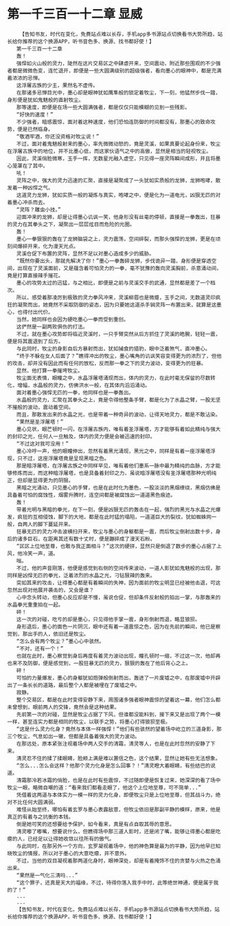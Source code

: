 # 第一千三百一十二章 显威
        【告知书友，时代在变化，免费站点难以长存，手机app多书源站点切换看书大势所趋，站长给你推荐的这个换源APP，听书音色多、换源、找书都好使！】
       第一千三百一十二章
       轰！
       强悍如火山般的灵力，陡然在这片交易区之中肆虐开来，空间震动，附近那些围观的不少强者都是微微色变，连忙退开，即便是一些大圆满级别的超级强者，看向墨心的眼神中，都是充满着浓浓的忌惮。
       这浮屠古族的少主，果然名不虚传。
       在那诸多忌惮目光中，墨心却是眼神犹如鹰隼般的锁定着牧尘，下一刻，他猛然步伐一踏，身形便是犹如鬼魅般的直射牧尘。
       那等速度，即便是在场一些大圆满强者，都是仅仅只能模糊的见到一些残影。
       “好快的速度！”
       不少强者，暗感震惊，面对着这种速度，他们恐怕连防御的时间都没有，那墨心的致命攻势，便是已然临身。
       “敬酒牢酒，你还没资格对牧尘说！”
       不过，面对着鬼魅般射来的墨心，率先微微动怒的，竟是灵溪，如果真要论起身份来，牧尘在浮屠古族中的地位，并不比墨心低，而这家伙语气之中的高傲，显然是相当的轻视牧尘。
       因此，灵溪俏脸微寒，玉手一挥，无数星光融入虚空，只见得一座灵阵瞬间成形，并且将墨心笼罩在了其中。
       吼！
       灵阵之中，强大的灵力迅速的汇聚，直接是凝聚成了一头犹如实质般的龙狮，龙狮咆哮，散发着一种凶悍之气。
       这道灵力龙狮，犹如实质一般的凝炼与真实，咆哮之中，便是化为一道电光，凶狠无匹的对着墨心冲杀而去。
       “灵阵？雕虫小技。”
       迎面冲来的龙狮，却是让得墨心讥讽一笑，他身形没有丝毫的停顿，直接是一拳轰出，狂暴的灵力在其拳头之下，凝聚出一层层炫目而危险的光圈。
       轰！
       墨心一拳狠狠的轰在了龙狮脑袋之上，灵力震荡，空间碎裂，而那头强悍的龙狮，更是在顷刻间爆碎开来，化为漫天光点。
       灵溪仓促下布置的灵阵，显然不足以对墨心造成多少的威胁。
       “既然你要出头，那就先解决了你！”墨心一拳轰碎龙狮，步伐诡异一踏，身形便是穿透空间，出现在了灵溪面前，又是蕴含着可怕灵力的一拳，毫不犹豫的轰向灵溪胸前，杀意涌动间，竟是打算直接辣手摧花。
       墨心的攻势太过的迅猛，与之相比，即便是之前与灵溪交手的武通，显然都是差了一个档次。
       所以，感受着那凌厉到极致的灵力拳风冲来，灵溪柳眉也是微蹙，玉手之间，无数道灵印疯狂的凝聚而出，她竟然不采取防御的姿态，因为只要她这道杀手锏灵阵一布置出来，就算是这墨心，也得付出代价。
       当然，她同样也会因为硬吃墨心一拳而受到重创。
       这俨然是一副两败俱伤的打法。
       不过，就在墨心攻势即将临近灵溪时，一只手臂突然从后方抓住了灵溪的皓腕，轻轻一震，便是将其震退到了后方。
       与此同时，牧尘的身影自后方暴射而出，犹如捕食的猎豹，眼中泛着煞气，直冲墨心。
       “终于不躲在女人后面了？”瞧得冲出的牧尘，墨心嘴角的讥讽笑容变得更为的浓烈了，但他的攻击，却并没有因此而有任何的放松，反而那一拳之下的灵力波动，变得更为的狂暴。
       显然，他打算一拳摧垮牧尘。
       牧尘面无表情，眼瞳之中，水晶浮屠塔涌现而出，体内的灵力，在此时毫无保留的尽数转化，增幅，水晶般的灵力，仿佛洪水一般，在其体内滔滔涌动。
       面对着墨心强悍无匹的一拳，他同样也是一拳轰出。
       水晶般的灵力，汇聚在其拳头之上，竟是令得他整条手臂，都是化为了水晶之臂，一股无坚不摧般的波动，震动着空间。
       而且，那散发出来的水晶之光，也是带着一种奇异的波动，让得天地灵力，都是不敢沾染。
       “果然是圣浮屠塔！”
       墨心见状，眼芒顿时一闪，在浮屠古族内，唯有着圣浮屠塔，方才能够有着如此精纯与强大的封印之光，任何人一旦触及，体内的灵力便是会被迅速的封印。
       “不过这对我可没用！”
       墨心冷哼一声，他的眼瞳伸出，忽然有着黑光涌现，黑光之中，同样是有着一座浮屠塔浮现，只不过，这座浮屠塔竟是呈现黑暗之色。
       那是暗浮屠塔，在浮屠古族之中同样罕见，唯有着他们墨系一脉中最为精纯的血脉，方才能够修炼而出，而这种暗浮屠塔，也是具备着封印之力，虽说暗浮屠塔没有圣浮屠塔那种光明纯正，但却是显得更为的阴狠。
       黑暗之光涌动，只见墨心的手臂，也是在此时化为墨色，一股淡淡的黑烟缭绕，黑烟仿佛是具备着可怕的腐蚀性，烟雾升腾时，连空间都是被腐蚀出一道道黑色痕迹。
       轰！
       带着光明与黑暗的拳光，在下一刻，便是凶狠无匹的轰击在一起，强烈的黑光与水晶之光爆发，疯狂的互相侵蚀，脚下的大地，都是在此时猛的塌陷，一道道巨大的裂纹，犹如蜘蛛网一般，自两人的脚下蔓延开来。
       狂暴无匹的灵力冲击波横扫开来，牧尘与墨心的身躯都是一震，而后牧尘倒射出数十步，身后的诸多巨石，在距离其还有数十丈时，便是蹦碎成了漫天石粉。
       “区区上位地至尊，也敢与我正面相斗？”这次的硬拼，显然只是倒退了数步的墨心占据了上风，他冷笑一声，道。
       嗡。
       不过，他的声音刚落，他便是感觉到右侧的空间传来波动，一道人影犹如鬼魅般的出现，那同样是凶悍无匹的拳光，泛着浓烈的水晶之光，刁钻狠辣的轰来。
       突如其来的攻击，让得墨心都是有着瞬间的失神，因为面前的牧尘明显已经被他击退，可这忽然出现对他展开袭击的，又会是谁？
       心中念头转动，但墨心反应却是不慢，虽说仓促，但却条件反射般的拍出一掌，与那轰来的水晶拳光重重拍在一起。
       砰！
       这一次的对碰，吃亏的却是墨心，只见得他手掌一震，身形倒射而退，略显狼狈。
       身形退后，墨心的面色一片阴沉，眼中还有着一道震惊之色，因为在先前的瞬间，他已是察觉到，那出手的人，依旧还是牧尘。
       “怎么会有两个牧尘？”墨心心中骇然。
       “不对，还有一个！”
       也就在此时，墨心察觉到身后再度有着灵力波动出现，瞳孔顿时一缩，不过这一次，他却再也来不及防御，便是感觉到，一股狂暴无匹的灵力，狠狠的轰在了他后背心之上。
       砰！
       可怕的力量爆发，墨心的身躯犹如炮弹般倒射而出，轰进了一片废墟之中，在那废墟中开辟出了一条长长的道路，最后整个人都是被埋在了废墟之中。
       寂静。
       整个交易区，都是在此时变得安静下来，周围诸多强者眼神震惊的望着这一幕，他们怎么都未曾想到，眼前两人的交锋，竟然会是这种结果。
       先前第一次的对碰，显然是牧尘占据了下风，但谁都没能料到，接下来又是出现了两个一模一样，甚至连实力都是相同的牧尘，以联手之势，将墨心打得狼狈至极。
       “这是什么灵力化身？竟然与本体一样强悍！”他们有些骇然的望着场中屹立的三道身影，那三个牧尘，气息如出一辙，但都是具备着强大的灵力波动。
       在那远处，原本紧张注视着场中两人交手的清霜，清灵等人，也是在此时忽然的安静了下来。
       清灵忍不住的揉了揉眼睛，脸颊上满是难以置信之色，这个结果，显然让她有些无法想象。
       “怎么...怎么会这样？他那个灵力化身是怎么回事？！”清灵瞪大着眼睛，有些结巴的说道。
       清霜那冷若冰霜的俏脸，也是在此时有些震惊，不过随即便是恢复过来，她深深的看了场中牧尘一眼，略微自嘲的道：“看来我们都看走眼了，他这个上位地至尊，可不简单...”
       凭借着这两道与本体实力一模一样的灵力化身，即便牧尘只是上位地至尊，但其战斗力，绝对不比任何大圆满弱。
       难怪从始至终，哪怕有着玄罗与墨心表露敌意，但牧尘依旧是那副平静的模样，原来，他是真正的有着与之抗衡的本钱。
       倒是她可笑的还想要给予保护，如今看来，真是有点自取其辱的意思。
       清灵嘟了嘟嘴，想要说什么，但瞧得场中那三道人影时，还是闭了嘴，能够让得墨心都是吃瘪的人，已经足以让得她收敛以往所有的傲气。
       与此同时，在那另外一个方向，玄罗凝视着场中，他的神色算是最为的平静，因为他早已知晓牧尘的情报，所以对于墨心的大意吃瘪，并不意外。
       不过，当他的双目凝视着那两道化身时，眼神深处，却是有着掩饰不住的贪婪与火热之色涌出来。
       “果然是一气化三清吗...”
       “这个罪子，还真是天大的福缘，不过，待得你落入我手中时，此等绝世神通，便是属于我的了！”
       ...
       ...
       【告知书友，时代在变化，免费站点难以长存，手机app多书源站点切换看书大势所趋，站长给你推荐的这个换源APP，听书音色多、换源、找书都好使！】